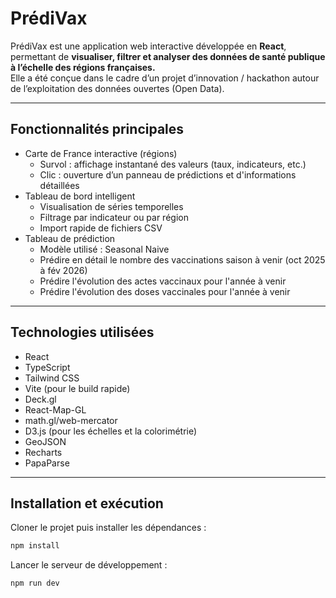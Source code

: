 # PrédiVax

PrédiVax est une application web interactive développée en **React**, permettant de **visualiser, filtrer et analyser des données de santé publique à l’échelle des régions françaises.**  
Elle a été conçue dans le cadre d’un projet d’innovation / hackathon autour de l’exploitation des données ouvertes (Open Data).

---

## Fonctionnalités principales

- Carte de France interactive (régions)
  - Survol : affichage instantané des valeurs (taux, indicateurs, etc.)
  - Clic : ouverture d’un panneau de prédictions et d'informations détaillées
- Tableau de bord intelligent
  - Visualisation de séries temporelles
  - Filtrage par indicateur ou par région
  - Import rapide de fichiers CSV
- Tableau de prédiction
  - Modèle utilisé : Seasonal Naive
  - Prédire en détail le nombre des vaccinations saison à venir (oct 2025 à fév 2026)
  - Prédire l'évolution des actes vaccinaux pour l'année à venir
  - Prédire l'évolution des doses vaccinales pour l'année à venir

---

## Technologies utilisées

- React
- TypeScript
- Tailwind CSS
- Vite (pour le build rapide)
- Deck.gl
- React-Map-GL
- math.gl/web-mercator
- D3.js (pour les échelles et la colorimétrie)
- GeoJSON
- Recharts
- PapaParse

---

## Installation et exécution

Cloner le projet puis installer les dépendances :

```bash
npm install
```

Lancer le serveur de développement :

```bash
npm run dev
```
